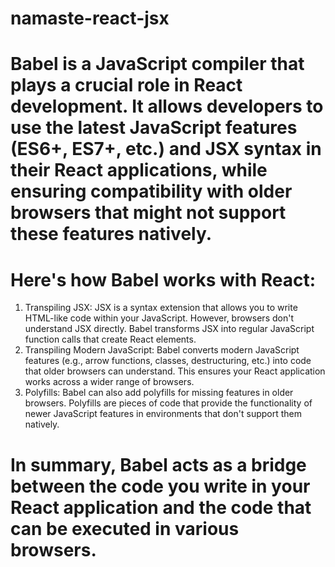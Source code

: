 # namaste-react-jsx


# Babel is a JavaScript compiler that plays a crucial role in React development. It allows developers to use the latest JavaScript features (ES6+, ES7+, etc.) and JSX syntax in their React applications, while ensuring compatibility with older browsers that might not support these features natively.
# Here's how Babel works with React:

1. Transpiling JSX:
JSX is a syntax extension that allows you to write HTML-like code within your JavaScript. However, browsers don't understand JSX directly.
Babel transforms JSX into regular JavaScript function calls that create React elements.
2. Transpiling Modern JavaScript:
Babel converts modern JavaScript features (e.g., arrow functions, classes, destructuring, etc.) into code that older browsers can understand. This ensures your React application works across a wider range of browsers.
3. Polyfills:
Babel can also add polyfills for missing features in older browsers. Polyfills are pieces of code that provide the functionality of newer JavaScript features in environments that don't support them natively.


# In summary, Babel acts as a bridge between the code you write in your React application and the code that can be executed in various browsers.